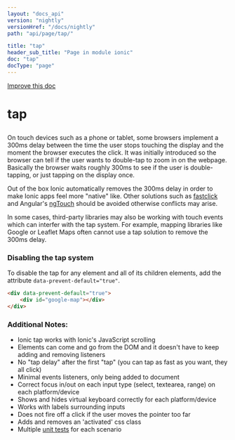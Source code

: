 ```yaml
---
layout: "docs_api"
version: "nightly"
versionHref: "/docs/nightly"
path: "api/page/tap/"

title: "tap"
header_sub_title: "Page in module ionic"
doc: "tap"
docType: "page"
---
```


<div class="improve-docs">
  <a href='http://github.com/driftyco/ionic/edit/master/js/utils/tap.js#L2'>
    Improve this doc
  </a>
</div>




<h1 class="api-title">

  tap



</h1>





On touch devices such as a phone or tablet, some browsers implement a 300ms delay between
the time the user stops touching the display and the moment the browser executes the
click. It was initially introduced so the browser can tell if the user wants to double-tap
to zoom in on the webpage. Basically the browser waits roughly 300ms to see if the user
is double-tapping, or just tapping on the display once.

Out of the box Ionic automatically removes the 300ms delay in order to make Ionic apps
feel more "native" like. Other solutions such as [fastclick](https://github.com/ftlabs/fastclick)
and Angular's [ngTouch](https://docs.angularjs.org/api/ngTouch) should be avoided otherwise
conflicts may arise.

In some cases, third-party libraries may also be working with touch events which can interfer
with the tap system. For example, mapping libraries like Google or Leaflet Maps often
cannot use a tap solution to remove the 300ms delay.

### Disabling the tap system
To disable the tap for any element and all of its children elements,
add the attribute `data-prevent-default="true"`.

```html
<div data-prevent-default="true">
    <div id="google-map"></div>
</div>
```

### Additional Notes:

- Ionic tap  works with Ionic's JavaScript scrolling
- Elements can come and go from the DOM and it doesn't have to keep adding and removing listeners
- No "tap delay" after the first "tap" (you can tap as fast as you want, they all click)
- Minimal events listeners, only being added to document
- Correct focus in/out on each input type (select, textearea, range) on each platform/device
- Shows and hides virtual keyboard correctly for each platform/device
- Works with labels surrounding inputs
- Does not fire off a click if the user moves the pointer too far
- Adds and removes an 'activated' css class
- Multiple [unit tests](https://github.com/driftyco/ionic/blob/master/test/unit/utils/tap.unit.js) for each scenario










  

  
  
  






